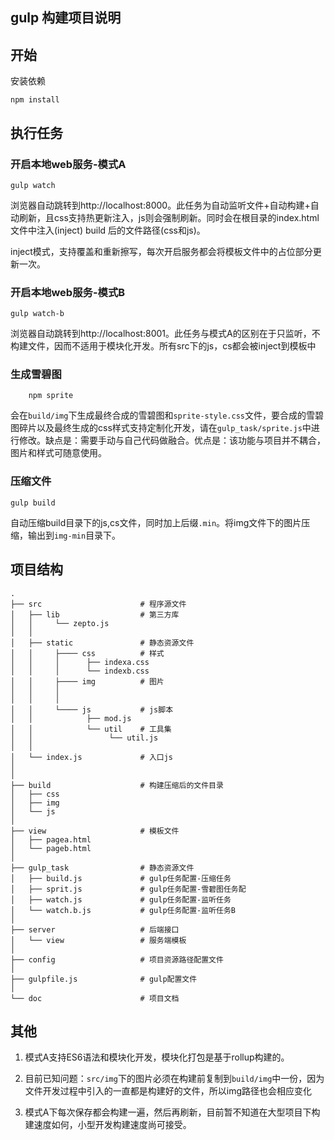 ## gulp 构建项目说明

##  开始
安装依赖  

	npm install

##  执行任务
###  开启本地web服务-模式A
    gulp watch

浏览器自动跳转到http://localhost:8000。此任务为自动监听文件+自动构建+自动刷新，且css支持热更新注入，js则会强制刷新。同时会在根目录的index.html文件中注入(inject) build 后的文件路径(css和js)。

inject模式，支持覆盖和重新擦写，每次开启服务都会将模板文件中的占位部分更新一次。

###  开启本地web服务-模式B
    gulp watch-b

浏览器自动跳转到http://localhost:8001。此任务与模式A的区别在于只监听，不构建文件，因而不适用于模块化开发。所有src下的js，cs都会被inject到模板中

### 生成雪碧图

        npm sprite
会在`build/img`下生成最终合成的雪碧图和`sprite-style.css`文件，要合成的雪碧图碎片以及最终生成的css样式支持定制化开发，请在`gulp_task/sprite.js`中进行修改。缺点是：需要手动与自己代码做融合。优点是：该功能与项目并不耦合，图片和样式可随意使用。

### 压缩文件 

    gulp build

自动压缩build目录下的js,cs文件，同时加上后缀`.min`。将img文件下的图片压缩，输出到`img-min`目录下。

## 项目结构


```
.
├── src                      # 程序源文件
│   ├── lib                  # 第三方库
│   │     └── zepto.js     
│   │
│   ├── static               # 静态资源文件
│   │     ├──── css          # 样式
│   │     │      ├── indexa.css       
│   │     │      └── indexb.css   
│   │     ├──── img          # 图片
│   │     │              
│   │     │          
│   │     └──── js           # js脚本
│   │            ├── mod.js       
│   │            └── util    # 工具集   
│   │                 └── util.js    
│   │
│   └── index.js           	 # 入口js
│        
│
├── build                    # 构建压缩后的文件目录
│   ├── css                  
│   ├── img                  
│   └── js                  
│
├── view                     # 模板文件
│   ├── pagea.html                  
│   └── pageb.html                
│
├── gulp_task                # 静态资源文件
│   ├── build.js             # gulp任务配置-压缩任务
│   ├── sprit.js             # gulp任务配置-雪碧图任务配
│   ├── watch.js             # gulp任务配置-监听任务
│   └── watch.b.js           # gulp任务配置-监听任务B
│
├── server                   # 后端接口
│   └── view                 # 服务端模板
│
├── config                   # 项目资源路径配置文件
│
├── gulpfile.js              # gulp配置文件
│
└── doc                      # 项目文档

```


## 其他

1. 模式A支持ES6语法和模块化开发，模块化打包是基于rollup构建的。

2. 目前已知问题：`src/img`下的图片必须在构建前复制到`build/img`中一份，因为文件开发过程中引入的一直都是构建好的文件，所以img路径也会相应变化

4. 模式A下每次保存都会构建一遍，然后再刷新，目前暂不知道在大型项目下构建速度如何，小型开发构建速度尚可接受。